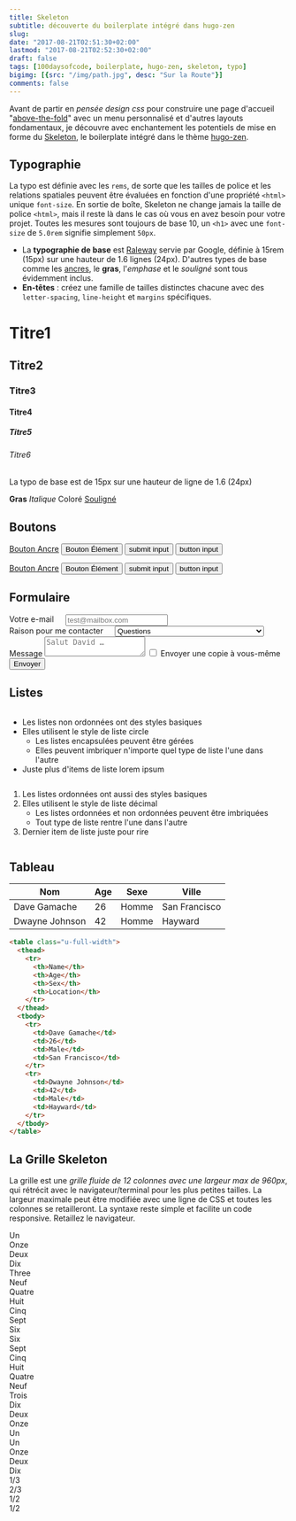 ```yaml
---
title: Skeleton
subtitle: découverte du boilerplate intégré dans hugo-zen
slug:
date: "2017-08-21T02:51:30+02:00"
lastmod: "2017-08-21T02:52:30+02:00"
draft: false
tags: [100daysofcode, boilerplate, hugo-zen, skeleton, typo]
bigimg: [{src: "/img/path.jpg", desc: "Sur la Route"}]
comments: false
---
```


Avant de partir en *pensée design css* pour construire une page d'accueil "[above-the-fold](/2017/08/11/r1d19-above-the-fold/)" avec un menu personnalisé et d'autres layouts fondamentaux, je découvre avec enchantement les  potentiels de mise en forme du [Skeleton](http://getskeleton.com/#intro), le boilerplate intégré dans le thème [hugo-zen](https://github.com/rakuishi/hugo-zen).

## Typographie 

La typo est définie avec les `rems`, de sorte que les tailles de police et les relations spatiales peuvent être évaluées en fonction d'une propriété `<html>` unique `font-size`. En sortie de boîte, Skeleton ne change jamais la taille de police `<html>`, mais il reste là dans le cas où vous en avez besoin pour votre projet. Toutes les mesures sont toujours de base 10, un `<h1>` avec une `font-size` de `5.0rem` signifie simplement `50px`.

- La **typographie de base** est [Raleway](http://www.google.com/fonts/specimen/Raleway) servie par Google, définie à 15rem (15px) sur une hauteur de 1.6 lignes (24px). D'autres types de base comme les [ancres](http://getskeleton.com/#), le **gras**, l'_emphase_ et le _souligné_ sont tous évidemment inclus.
- **En-têtes** : créez une famille de tailles distinctes chacune avec des `letter-spacing`, `line-height` et `margins` spécifiques.

<!-- Titres standards -->

# Titre1
## Titre2
### Titre3
#### Titre4
##### Titre5
###### Titre6

<!-- Base taille typo -->
<p>La typo de base est de 15px sur une hauteur de ligne de 1.6  (24px)</p>

<!-- Autres tags pour styler le texte -->
<strong>Gras</strong>
<em>Italique</em>
<a>Coloré</a>
<u>Souligné</u>

## Boutons 

<!-- boutons standards -->
<a class="button" href="#">Bouton Ancre</a>
<button>Bouton Élément</button>
<input type="submit" value="submit input">
<input type="button" value="button input">

<!-- boutons primaires -->
<a class="button button-primary" href="#">Bouton Ancre</a>
<button class="button-primary">Bouton Élément</button>
<input class="button-primary" type="submit" value="submit input">
<input class="button-primary" type="button" value="button input">

## Formulaire 

<!-- Le formulaire ressemble à cela  -->
<form>
  <div class="row">
    <div class="six columns">
      <label for="exampleEmailInput">Votre e-mail</label>
      <input class="u-full-width" type="email" placeholder="test@mailbox.com" id="exampleEmailInput">
    </div>
    <div class="six columns">
      <label for="exampleRecipientInput">Raison pour me contacter</label>
      <select class="u-full-width" id="exampleRecipientInput">
        <option value="Option 1">Questions</option>
        <option value="Option 2">Admiration</option>
        <option value="Option 3">Puis-je avoir votre numéro de téléphone ?</option>
      </select>
    </div>
  </div>
  <label for="exampleMessage">Message</label>
  <textarea class="u-full-width" placeholder="Salut David …" id="exampleMessage"></textarea>
  <label class="example-send-yourself-copy">
    <input type="checkbox">
    <span class="label-body">Envoyer une copie à vous-même</span>
  </label>
  <input class="button-primary" type="submit" value="Envoyer">
</form>

<!-- Always wrap checkbox and radio inputs in a label and use a <span class="label-body"> inside of it -->

<!-- Note: The class .u-full-width is just a utility class shorthand for width: 100% -->

## Listes 

<div class="row docs-example">
    <div class="six columns">
        <ul>
            <li>Les listes non ordonnées ont des styles basiques</li>
            <li>
                Elles utilisent le style de liste circle
              <ul>
                <li>Les listes encapsulées peuvent être gérées</li>
                <li>Elles peuvent imbriquer n'importe quel type de liste l'une dans l'autre</li>
              </ul>
            </li>
            <li>Juste plus d'items de liste lorem ipsum</li>
          </ul>
    </div>
    <div class="six columns">
        <ol>
            <li>Les listes ordonnées ont aussi des styles basiques</li>
            <li>
                Elles utilisent le style de liste décimal
                  <ul>
                      <li>Les listes ordonnées et non ordonnées peuvent être imbriquées</li>
                      <li>Tout type de liste rentre l'une dans l'autre</li>
                   </ul>
            </li>
            <li>Dernier item de liste juste pour rire</li>
        </ol>
    </div>
</div>    
        
        
     


<!-- Substituez facilement toute <ul> ou un <ol> pour avoir des listes ou sous-listes numérotées. Skeleton ne supporte pas les listes imbriquées à plus de 2 niveaux -->

## Tableau

<table class="u-full-width">
  <thead>
    <tr>
      <th>Nom</th>
      <th>Age</th>
      <th>Sexe</th>
      <th>Ville</th>
    </tr>
  </thead>
  <tbody>
    <tr>
      <td>Dave Gamache</td>
      <td>26</td>
      <td>Homme</td>
      <td>San Francisco</td>
    </tr>
    <tr>
      <td>Dwayne Johnson</td>
      <td>42</td>
      <td>Homme</td>
      <td>Hayward</td>
    </tr>
  </tbody>
</table>

```html
<table class="u-full-width">
  <thead>
    <tr>
      <th>Name</th>
      <th>Age</th>
      <th>Sex</th>
      <th>Location</th>
    </tr>
  </thead>
  <tbody>
    <tr>
      <td>Dave Gamache</td>
      <td>26</td>
      <td>Male</td>
      <td>San Francisco</td>
    </tr>
    <tr>
      <td>Dwayne Johnson</td>
      <td>42</td>
      <td>Male</td>
      <td>Hayward</td>
    </tr>
  </tbody>
</table>
```

## La Grille Skeleton 

La grille est une _grille fluide de 12 colonnes avec une largeur max de 960px_, qui rétrécit avec le navigateur/terminal pour les plus petites tailles. La largeur maximale peut être modifiée avec une ligne de CSS et toutes les colonnes se retailleront. La syntaxe reste simple et facilite un code responsive. Retaillez le navigateur.

<div class="example-grid docs-example">
        <div class="row">
          <div class="one column">Un</div>
          <div class="eleven columns">Onze</div>
        </div>
        <div class="row">
          <div class="two columns">Deux</div>
          <div class="ten columns">Dix</div>
        </div>
        <div class="row">
          <div class="three columns">Three</div>
          <div class="nine columns">Neuf</div>
        </div>
        <div class="row">
          <div class="four columns">Quatre</div>
          <div class="eight columns">Huit</div>
        </div>
        <div class="row">
          <div class="five columns">Cinq</div>
          <div class="seven columns">Sept</div>
        </div>
        <div class="row">
          <div class="six columns">Six</div>
          <div class="six columns">Six</div>
        </div>
        <div class="row">
          <div class="seven columns">Sept</div>
          <div class="five columns">Cinq</div>
        </div>
        <div class="row">
          <div class="eight columns">Huit</div>
          <div class="four  columns">Quatre</div>
        </div>
        <div class="row">
          <div class="nine columns">Neuf</div>
          <div class="three columns">Trois</div>
        </div>
        <div class="row">
          <div class="ten columns">Dix</div>
          <div class="two columns">Deux</div>
        </div>
        <div class="row">
          <div class="eleven columns">Onze</div>
          <div class="one column">Un</div>
        </div>
      </div>



<!-- .container is main centered wrapper -->
<div class="container">

  <!-- les colonnes devraient être l'enfant immédiat d'une .row -->
  <div class="row">
    <div class="one column">Un</div>
    <div class="eleven columns">Onze</div>
  </div>

  <!-- just use a number and class 'column' or 'columns' -->
  <div class="row">
    <div class="two columns">Deux</div>
    <div class="ten columns">Dix</div>
  </div>

  <!-- there are a few shorthand columns widths as well -->
  <div class="row">
    <div class="one-third column">1/3</div>
    <div class="two-thirds column">2/3</div>
  </div>
  <div class="row">
    <div class="one-half column">1/2</div>
    <div class="one-half column">1/2</div>
  </div>

</div>

<!-- Note: columns can be nested, but it's not recommended since Skeleton's grid has %-based gutters, meaning a nested grid results in variable with gutters (which can end up being *really* small on certain browser/device sizes) -->